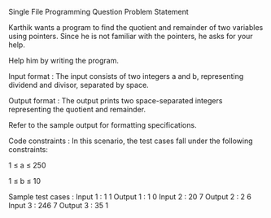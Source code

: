 Single File Programming Question
Problem Statement



Karthik wants a program to find the quotient and remainder of two variables using pointers. Since he is not familiar with the pointers, he asks for your help. 



Help him by writing the program.

Input format :
The input consists of two integers a and b, representing dividend and divisor, separated by space.

Output format :
The output prints two space-separated integers representing the quotient and remainder.



Refer to the sample output for formatting specifications.

Code constraints :
In this scenario, the test cases fall under the following constraints:

1 ≤ a ≤ 250

1 ≤ b ≤ 10

Sample test cases :
Input 1 :
1 1
Output 1 :
1 0
Input 2 :
20 7
Output 2 :
2 6
Input 3 :
246 7
Output 3 :
35 1